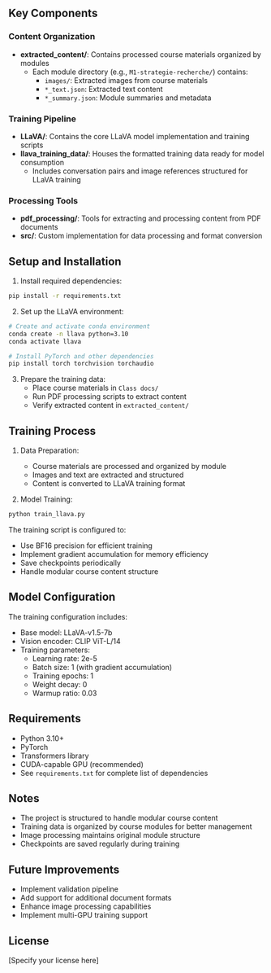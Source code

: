 ## Key Components

### Content Organization

- **extracted_content/**: Contains processed course materials organized by modules
  - Each module directory (e.g., `M1-strategie-recherche/`) contains:
    - `images/`: Extracted images from course materials
    - `*_text.json`: Extracted text content
    - `*_summary.json`: Module summaries and metadata

### Training Pipeline

- **LLaVA/**: Contains the core LLaVA model implementation and training scripts
- **llava_training_data/**: Houses the formatted training data ready for model consumption
  - Includes conversation pairs and image references structured for LLaVA training

### Processing Tools

- **pdf_processing/**: Tools for extracting and processing content from PDF documents
- **src/**: Custom implementation for data processing and format conversion

## Setup and Installation

1. Install required dependencies:
```bash
pip install -r requirements.txt
```

2. Set up the LLaVA environment:
```bash
# Create and activate conda environment
conda create -n llava python=3.10
conda activate llava

# Install PyTorch and other dependencies
pip install torch torchvision torchaudio
```

3. Prepare the training data:
   - Place course materials in `Class docs/`
   - Run PDF processing scripts to extract content
   - Verify extracted content in `extracted_content/`

## Training Process

1. Data Preparation:
   - Course materials are processed and organized by module
   - Images and text are extracted and structured
   - Content is converted to LLaVA training format

2. Model Training:
```bash
python train_llava.py
```

The training script is configured to:
- Use BF16 precision for efficient training
- Implement gradient accumulation for memory efficiency
- Save checkpoints periodically
- Handle modular course content structure

## Model Configuration

The training configuration includes:
- Base model: LLaVA-v1.5-7b
- Vision encoder: CLIP ViT-L/14
- Training parameters:
  - Learning rate: 2e-5
  - Batch size: 1 (with gradient accumulation)
  - Training epochs: 1
  - Weight decay: 0
  - Warmup ratio: 0.03

## Requirements

- Python 3.10+
- PyTorch
- Transformers library
- CUDA-capable GPU (recommended)
- See `requirements.txt` for complete list of dependencies

## Notes

- The project is structured to handle modular course content
- Training data is organized by course modules for better management
- Image processing maintains original module structure
- Checkpoints are saved regularly during training

## Future Improvements

- Implement validation pipeline
- Add support for additional document formats
- Enhance image processing capabilities
- Implement multi-GPU training support

## License

[Specify your license here]
